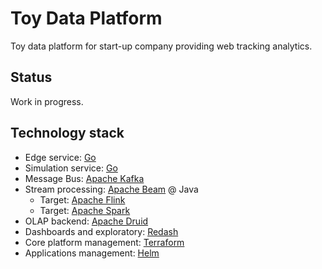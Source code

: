 # Toy Data Platform

Toy data platform for start-up company providing web tracking analytics.

## Status

Work in progress.

## Technology stack

* Edge service: [Go](https://golang.org/)
* Simulation service: [Go](https://golang.org/)
* Message Bus: [Apache Kafka](https://kafka.apache.org/)
* Stream processing: [Apache Beam](https://beam.apache.org/) @ Java
  * Target: [Apache Flink](https://flink.apache.org/)
  * Target: [Apache Spark](https://spark.apache.org/)
* OLAP backend: [Apache Druid](https://druid.apache.org/)
* Dashboards and exploratory: [Redash](https://redash.io/)
* Core platform management: [Terraform](https://www.terraform.io/)
* Applications management: [Helm](https://helm.sh/) 
